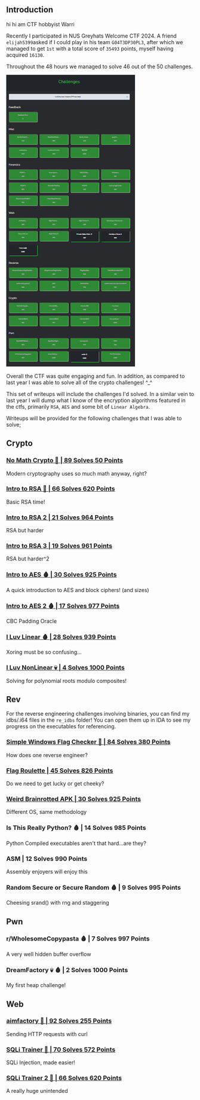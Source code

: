 ## Introduction

hi hi am CTF hobbyist Warri

Recently I participated in NUS Greyhats Welcome CTF 2024. A friend `elijah5399`asked if I could play in his team `G04T3DP30PL3`, after which we managed to get `1st` with a total score of `35493` points, myself having acquired `16130`.

Throughout the 48 hours we managed to solve 46 out of the 50 challenges.

![alt text](images/challenges.png)

Overall the CTF was quite engaging and fun. In addition, as compared to last year I was able to solve all of the crypto challenges! ^_^

This set of writeups will include the challenges I'd solved. In a similar vein to last year I will dump what I know of the encryption algorithms featured in the ctfs, primarily `RSA`, `AES` and some bit of `Linear Algebra`.

Writeups will be provided for the following challenges that I was able to solve;

## Crypto
### [No Math Crypto 🍼 | 89 Solves 50 Points](crypto_no_math_crypto.md)
Modern cryptography uses so much math anyway, right?
### [Intro to RSA 🍼 | 66 Solves 620 Points](crypto_intro_to_rsa.md)
Basic RSA time!
### [Intro to RSA 2 | 21 Solves 964 Points](crypto_intro_to_rsa_2.md)
RSA but harder
### [Intro to RSA 3 | 19 Solves 961 Points](crypto_intro_to_rsa_3.md)
RSA but harder^2
### [Intro to AES 🩸 | 30 Solves 925 Points](crypto_intro_to_aes.md)
A quick introduction to AES and block ciphers! (and sizes)
### [Intro to AES 2 🩸 | 17 Solves 977 Points](crypto_intro_to_aes_2.md)
CBC Padding Oracle
### [I Luv Linear 🩸 | 28 Solves 939 Points](crypto_i_luv_linear.md)
Xoring must be so confusing...
### [I Luv NonLinear 💀 | 4 Solves 1000 Points](crypto_i_luv_nonlinear.md)
Solving for polynomial roots modulo composites!

## Rev

For the reverse engineering challenges involving binaries, you can find my idbs/.i64 files in the `re_idbs` folder! You can open them up in IDA to see my progress on the executables for referencing.

### [Simple Windows Flag Checker 🍼 | 84 Solves 380 Points](re_simple_windows_flag_checker.md)
How does one reverse engineer?
### [Flag Roulette | 45 Solves 826 Points](re_flag_roulette.md)
Do we need to get lucky or get cheeky?
### [Weird Brainrotted APK | 30 Solves 925 Points](re_brainrotted_apk.md)
Different OS, same methodology
### Is This Really Python? 🩸 | 14 Solves 985 Points
Python Compiled executables aren't that hard...are they?
### ASM | 12 Solves 990 Points
Assembly enjoyers will enjoy this
### Random Secure or Secure Random 🩸 | 9 Solves 995 Points
Cheesing srand() with rng and staggering

## Pwn
### r/WholesomeCopypasta 🩸 | 7 Solves 997 Points
A very well hidden buffer overflow
### DreamFactory 💀 🩸 | 2 Solves 1000 Points
My first heap challenge!

## Web
### [aimfactory 🍼 | 92 Solves 255 Points](web_aimfactory.md)
Sending HTTP requests with curl
### [SQLi Trainer 🍼 | 70 Solves 572 Points](web_sqli_trainer.md)
SQLi Injection, made easier!
### [SQLi Trainer 2 🍼 | 66 Solves 620 Points](web_sqli_trainer_2.md)
A really huge unintended
